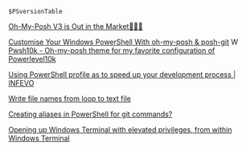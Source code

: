 ```
$PSversionTable
```

[Oh-My-Posh V3 is Out in the Market🎉🎉🎉](https://medium.com/illumination/oh-my-posh-v3-is-out-in-the-market-9ef3def19e58)

[Customise Your Windows PowerShell With oh-my-posh & posh-git](https://medium.com/analytics-vidhya/customize-your-windows-powershell-with-oh-my-posh-posh-git-93284b2749b6)
W
[Pwsh10k - Oh-my-posh theme for my favorite configuration of Powerlevel10k](https://github.com/Kudostoy0u/pwsh10k)

[Using PowerShell profile as to speed up your development process | INFEVO](https://infevo.net/using-powershell-profile-as-to-speed-up-your-development-process/)

[Write file names from loop to text file](https://stackoverflow.com/a/17664081)

[Creating aliases in PowerShell for git commands?](https://stackoverflow.com/questions/2858484/creating-aliases-in-powershell-for-git-commands)

[Opening up Windows Terminal with elevated privileges, from within Windows Terminal](https://stackoverflow.com/a/62542633)
